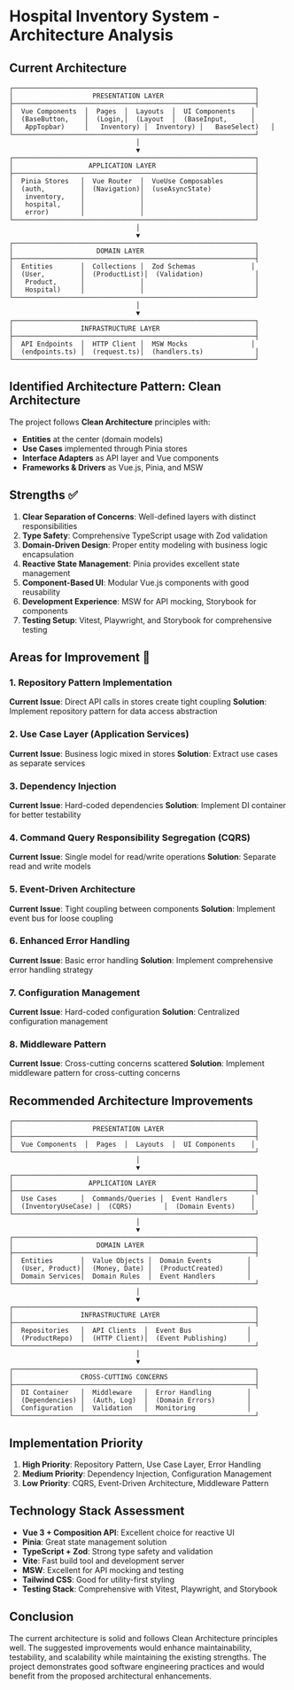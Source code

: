 # Hospital Inventory System - Architecture Analysis

## Current Architecture

```
┌─────────────────────────────────────────────────────────────┐
│                    PRESENTATION LAYER                       │
├─────────────────────────────────────────────────────────────┤
│  Vue Components  │  Pages  │  Layouts  │  UI Components    │
│  (BaseButton,    │  (Login,│  (Layout  │  (BaseInput,      │
│   AppTopbar)     │   Inventory) │  Inventory) │   BaseSelect)   │
└─────────────────────────────────────────────────────────────┘
                                │
                                ▼
┌─────────────────────────────────────────────────────────────┐
│                   APPLICATION LAYER                         │
├─────────────────────────────────────────────────────────────┤
│  Pinia Stores   │  Vue Router  │  VueUse Composables        │
│  (auth,         │  (Navigation)│  (useAsyncState)           │
│   inventory,    │              │                            │
│   hospital,     │              │                            │
│   error)        │              │                            │
└─────────────────────────────────────────────────────────────┘
                                │
                                ▼
┌─────────────────────────────────────────────────────────────┐
│                     DOMAIN LAYER                            │
├─────────────────────────────────────────────────────────────┤
│  Entities       │  Collections │  Zod Schemas              │
│  (User,         │  (ProductList)│  (Validation)             │
│   Product,      │              │                            │
│   Hospital)     │              │                            │
└─────────────────────────────────────────────────────────────┘
                                │
                                ▼
┌─────────────────────────────────────────────────────────────┐
│                 INFRASTRUCTURE LAYER                        │
├─────────────────────────────────────────────────────────────┤
│  API Endpoints  │  HTTP Client │  MSW Mocks                │
│  (endpoints.ts) │  (request.ts)│  (handlers.ts)             │
└─────────────────────────────────────────────────────────────┘
```

## Identified Architecture Pattern: Clean Architecture

The project follows **Clean Architecture** principles with:
- **Entities** at the center (domain models)
- **Use Cases** implemented through Pinia stores
- **Interface Adapters** as API layer and Vue components
- **Frameworks & Drivers** as Vue.js, Pinia, and MSW

## Strengths ✅

1. **Clear Separation of Concerns**: Well-defined layers with distinct responsibilities
2. **Type Safety**: Comprehensive TypeScript usage with Zod validation
3. **Domain-Driven Design**: Proper entity modeling with business logic encapsulation
4. **Reactive State Management**: Pinia provides excellent state management
5. **Component-Based UI**: Modular Vue.js components with good reusability
6. **Development Experience**: MSW for API mocking, Storybook for components
7. **Testing Setup**: Vitest, Playwright, and Storybook for comprehensive testing

## Areas for Improvement 🔧

### 1. Repository Pattern Implementation
**Current Issue**: Direct API calls in stores create tight coupling
**Solution**: Implement repository pattern for data access abstraction

### 2. Use Case Layer (Application Services)
**Current Issue**: Business logic mixed in stores
**Solution**: Extract use cases as separate services

### 3. Dependency Injection
**Current Issue**: Hard-coded dependencies
**Solution**: Implement DI container for better testability

### 4. Command Query Responsibility Segregation (CQRS)
**Current Issue**: Single model for read/write operations
**Solution**: Separate read and write models

### 5. Event-Driven Architecture
**Current Issue**: Tight coupling between components
**Solution**: Implement event bus for loose coupling

### 6. Enhanced Error Handling
**Current Issue**: Basic error handling
**Solution**: Implement comprehensive error handling strategy

### 7. Configuration Management
**Current Issue**: Hard-coded configuration
**Solution**: Centralized configuration management

### 8. Middleware Pattern
**Current Issue**: Cross-cutting concerns scattered
**Solution**: Implement middleware pattern for cross-cutting concerns

## Recommended Architecture Improvements

```
┌─────────────────────────────────────────────────────────────┐
│                    PRESENTATION LAYER                       │
├─────────────────────────────────────────────────────────────┤
│  Vue Components  │  Pages  │  Layouts  │  UI Components    │
└─────────────────────────────────────────────────────────────┘
                                │
                                ▼
┌─────────────────────────────────────────────────────────────┐
│                   APPLICATION LAYER                         │
├─────────────────────────────────────────────────────────────┤
│  Use Cases      │  Commands/Queries │  Event Handlers      │
│  (InventoryUseCase) │  (CQRS)        │  (Domain Events)    │
└─────────────────────────────────────────────────────────────┘
                                │
                                ▼
┌─────────────────────────────────────────────────────────────┐
│                     DOMAIN LAYER                            │
├─────────────────────────────────────────────────────────────┤
│  Entities       │  Value Objects │  Domain Events         │
│  (User, Product)│  (Money, Date) │  (ProductCreated)      │
│  Domain Services│  Domain Rules  │  Event Handlers        │
└─────────────────────────────────────────────────────────────┘
                                │
                                ▼
┌─────────────────────────────────────────────────────────────┐
│                 INFRASTRUCTURE LAYER                        │
├─────────────────────────────────────────────────────────────┤
│  Repositories   │  API Clients  │  Event Bus              │
│  (ProductRepo)  │  (HTTP Client)│  (Event Publishing)     │
└─────────────────────────────────────────────────────────────┘
                                │
                                ▼
┌─────────────────────────────────────────────────────────────┐
│                 CROSS-CUTTING CONCERNS                      │
├─────────────────────────────────────────────────────────────┤
│  DI Container   │  Middleware   │  Error Handling         │
│  (Dependencies) │  (Auth, Log)  │  (Domain Errors)        │
│  Configuration  │  Validation   │  Monitoring             │
└─────────────────────────────────────────────────────────────┘
```

## Implementation Priority

1. **High Priority**: Repository Pattern, Use Case Layer, Error Handling
2. **Medium Priority**: Dependency Injection, Configuration Management
3. **Low Priority**: CQRS, Event-Driven Architecture, Middleware Pattern

## Technology Stack Assessment

- **Vue 3 + Composition API**: Excellent choice for reactive UI
- **Pinia**: Great state management solution
- **TypeScript + Zod**: Strong type safety and validation
- **Vite**: Fast build tool and development server
- **MSW**: Excellent for API mocking and testing
- **Tailwind CSS**: Good for utility-first styling
- **Testing Stack**: Comprehensive with Vitest, Playwright, and Storybook

## Conclusion

The current architecture is solid and follows Clean Architecture principles well. The suggested improvements would enhance maintainability, testability, and scalability while maintaining the existing strengths. The project demonstrates good software engineering practices and would benefit from the proposed architectural enhancements.